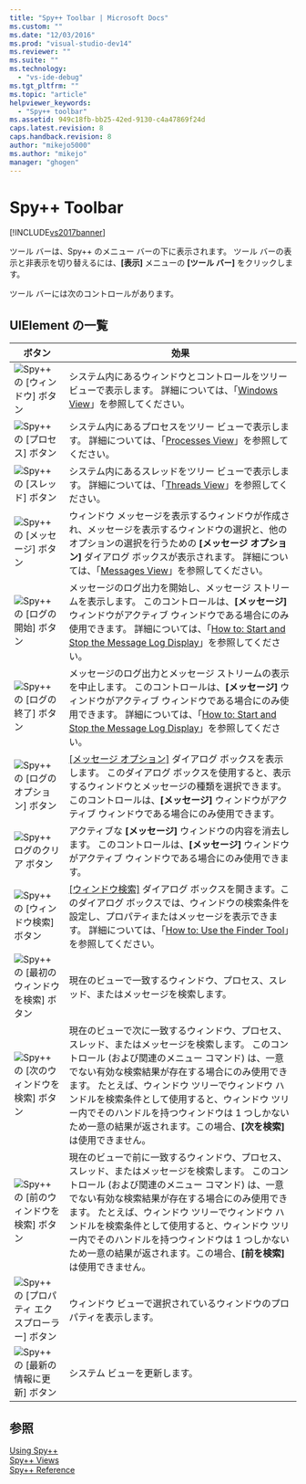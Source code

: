 ```yaml
---
title: "Spy++ Toolbar | Microsoft Docs"
ms.custom: ""
ms.date: "12/03/2016"
ms.prod: "visual-studio-dev14"
ms.reviewer: ""
ms.suite: ""
ms.technology: 
  - "vs-ide-debug"
ms.tgt_pltfrm: ""
ms.topic: "article"
helpviewer_keywords: 
  - "Spy++ toolbar"
ms.assetid: 949c18fb-bb25-42ed-9130-c4a47869f24d
caps.latest.revision: 8
caps.handback.revision: 8
author: "mikejo5000"
ms.author: "mikejo"
manager: "ghogen"
---
```

# Spy++ Toolbar
[!INCLUDE[vs2017banner](../code-quality/includes/vs2017banner.md)]

ツール バーは、Spy\+\+ のメニュー バーの下に表示されます。  ツール バーの表示と非表示を切り替えるには、**\[表示\]** メニューの **\[ツール バー\]** をクリックします。  
  
 ツール バーには次のコントロールがあります。  
  
## UIElement の一覧  
  
|ボタン|効果|  
|---------|--------|  
|![Spy&#43;&#43; の &#91;ウィンドウ&#93; ボタン](~/debugger/media/icon_spy--_windows.gif "Icon\_Spy\+\+\_Windows")|システム内にあるウィンドウとコントロールをツリー ビューで表示します。  詳細については、「[Windows View](../debugger/windows-view.md)」を参照してください。|  
|![Spy&#43;&#43; の &#91;プロセス&#93; ボタン](~/debugger/media/icon_spy--_processes.gif "Icon\_Spy\+\+\_Processes")|システム内にあるプロセスをツリー ビューで表示します。  詳細については、「[Processes View](../debugger/processes-view.md)」を参照してください。|  
|![Spy&#43;&#43; の &#91;スレッド&#93; ボタン](~/debugger/media/icon_spy--_threads.gif "Icon\_Spy\+\+\_Threads")|システム内にあるスレッドをツリー ビューで表示します。  詳細については、「[Threads View](../debugger/threads-view.md)」を参照してください。|  
|![Spy&#43;&#43; の &#91;メッセージ&#93; ボタン](~/debugger/media/icon_spy--_messages.gif "Icon\_Spy\+\+\_Messages")|ウィンドウ メッセージを表示するウィンドウが作成され、メッセージを表示するウィンドウの選択と、他のオプションの選択を行うための **\[メッセージ オプション\]** ダイアログ ボックスが表示されます。  詳細については、「[Messages View](../debugger/messages-view.md)」を参照してください。|  
|![Spy&#43;&#43; の &#91;ログの開始&#93; ボタン](~/debugger/media/icon_spy--_startlog.gif "Icon\_Spy\+\+\_StartLog")|メッセージのログ出力を開始し、メッセージ ストリームを表示します。  このコントロールは、**\[メッセージ\]** ウィンドウがアクティブ ウィンドウである場合にのみ使用できます。  詳細については、「[How to: Start and Stop the Message Log Display](../debugger/how-to-start-and-stop-the-message-log-display.md)」を参照してください。|  
|![Spy&#43;&#43; の &#91;ログの終了&#93; ボタン](~/debugger/media/icon_spy--_stoplog.gif "Icon\_Spy\+\+\_StopLog")|メッセージのログ出力とメッセージ ストリームの表示を中止します。  このコントロールは、**\[メッセージ\]** ウィンドウがアクティブ ウィンドウである場合にのみ使用できます。  詳細については、「[How to: Start and Stop the Message Log Display](../debugger/how-to-start-and-stop-the-message-log-display.md)」を参照してください。|  
|![Spy&#43;&#43; の &#91;ログのオプション&#93; ボタン](~/debugger/media/icon_spy--_logoptions.gif "Icon\_Spy\+\+\_LogOptions")|[&#91;メッセージ オプション&#93;](../debugger/message-options-dialog-box.md) ダイアログ ボックスを表示します。  このダイアログ ボックスを使用すると、表示するウィンドウとメッセージの種類を選択できます。  このコントロールは、**\[メッセージ\]** ウィンドウがアクティブ ウィンドウである場合にのみ使用できます。|  
|![Spy&#43;&#43; ログのクリア ボタン](~/debugger/media/spy--_clearlog.gif "Spy\+\+\_ClearLog")|アクティブな **\[メッセージ\]** ウィンドウの内容を消去します。  このコントロールは、**\[メッセージ\]** ウィンドウがアクティブ ウィンドウである場合にのみ使用できます。|  
|![Spy&#43;&#43; の &#91;ウィンドウ検索&#93; ボタン](~/debugger/media/icon_spy--_findwindow.gif "Icon\_Spy\+\+\_FindWindow")|[&#91;ウィンドウ検索&#93;](../debugger/find-window-dialog-box.md) ダイアログ ボックスを開きます。このダイアログ ボックスでは、ウィンドウの検索条件を設定し、プロパティまたはメッセージを表示できます。  詳細については、「[How to: Use the Finder Tool](../Topic/How%20to:%20Use%20the%20Finder%20Tool.md)」を参照してください。|  
|![Spy&#43;&#43; の &#91;最初のウィンドウを検索&#93; ボタン](~/debugger/media/icon_spy--_window.gif "Icon\_Spy\+\+\_Window")|現在のビューで一致するウィンドウ、プロセス、スレッド、またはメッセージを検索します。|  
|![Spy&#43;&#43; の &#91;次のウィンドウを検索&#93; ボタン](~/debugger/media/icon_spy--_nextwindow.gif "Icon\_Spy\+\+\_NextWindow")|現在のビューで次に一致するウィンドウ、プロセス、スレッド、またはメッセージを検索します。  このコントロール \(および関連のメニュー コマンド\) は、一意でない有効な検索結果が存在する場合にのみ使用できます。  たとえば、ウィンドウ ツリーでウィンドウ ハンドルを検索条件として使用すると、ウィンドウ ツリー内でそのハンドルを持つウィンドウは 1 つしかないため一意の結果が返されます。この場合、**\[次を検索\]** は使用できません。|  
|![Spy&#43;&#43; の &#91;前のウィンドウを検索&#93; ボタン](~/debugger/media/icon_spy--_prevwindow.gif "Icon\_Spy\+\+\_PrevWindow")|現在のビューで前に一致するウィンドウ、プロセス、スレッド、またはメッセージを検索します。  このコントロール \(および関連のメニュー コマンド\) は、一意でない有効な検索結果が存在する場合にのみ使用できます。  たとえば、ウィンドウ ツリーでウィンドウ ハンドルを検索条件として使用すると、ウィンドウ ツリー内でそのハンドルを持つウィンドウは 1 つしかないため一意の結果が返されます。この場合、**\[前を検索\]** は使用できません。|  
|![Spy&#43;&#43; の &#91;プロパティ エクスプローラー&#93; ボタン](~/debugger/media/icon_spy--_propexp.gif "Icon\_Spy\+\+\_PropExp")|ウィンドウ ビューで選択されているウィンドウのプロパティを表示します。|  
|![Spy&#43;&#43; の &#91;最新の情報に更新&#93; ボタン](~/debugger/media/icon_spy--_refresh.gif "Icon\_Spy\+\+\_Refresh")|システム ビューを更新します。|  
  
## 参照  
 [Using Spy\+\+](../debugger/using-spy-increment.md)   
 [Spy\+\+ Views](../debugger/spy-increment-views.md)   
 [Spy\+\+ Reference](../debugger/spy-increment-reference.md)